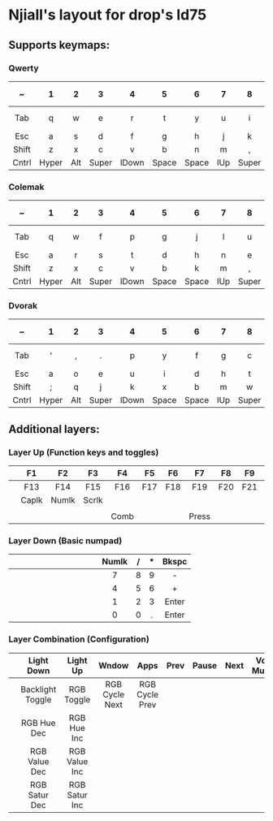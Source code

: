 # Njiall's layout for drop's Id75

## Supports keymaps:
### Qwerty
|   ~   |   1   |   2   |   3   |   4   |   5   |   6   |   7   |   8   |   9   |   0   |   -   |   +   |  Del  | Pg Up |
|:-----:|:-----:|:-----:|:-----:|:-----:|:-----:|:-----:|:-----:|:-----:|:-----:|:-----:|:-----:|:-----:|:-----:|:-----:|
|  Tab  |   q   |   w   |   e   |   r   |   t   |   y   |   u   |   i   |   o   |   p   |   [   |   ]   |   \   | Pg Dn |
|  Esc  |   a   |   s   |   d   |   f   |   g   |   h   |   j   |   k   |   l   |   ;   |   '   | Enter | Bcksp | Home  |
| Shift |   z   |   x   |   c   |   v   |   b   |   n   |   m   |   ,   |   .   |   /   | Shift | Shift |  Up   |  End  |
| Cntrl | Hyper |  Alt  | Super | lDown | Space | Space | lUp   | Super |  Alt  | Menu  | Ctrl  | Left  | Down  | Right |

### Colemak
|   ~   |   1   |   2   |   3   |   4   |   5   |   6   |   7   |   8   |   9   |   0   |   -   |   +   |  Del  | Pg Up |
|:-----:|:-----:|:-----:|:-----:|:-----:|:-----:|:-----:|:-----:|:-----:|:-----:|:-----:|:-----:|:-----:|:-----:|:-----:|
|  Tab  |   q   |   w   |   f   |   p   |   g   |   j   |   l   |   u   |   y   |   ;   |   [   |   ]   |   \   | Pg Dn |
|  Esc  |   a   |   r   |   s   |   t   |   d   |   h   |   n   |   e   |   i   |   o   |   '   | Enter | Bcksp | Home  |
| Shift |   z   |   x   |   c   |   v   |   b   |   k   |   m   |   ,   |   .   |   /   | Shift | Shift |  Up   |  End  |
| Cntrl | Hyper |  Alt  | Super | lDown | Space | Space | lUp   | Super |  Alt  | Menu  | Ctrl  | Left  | Down  | Right |

### Dvorak

|   ~   |   1   |   2   |   3   |   4   |   5   |   6   |   7   |   8   |   9   |   0   |   [   |   ]   |  Del  | Pg Up |
|:-----:|:-----:|:-----:|:-----:|:-----:|:-----:|:-----:|:-----:|:-----:|:-----:|:-----:|:-----:|:-----:|:-----:|:-----:|
|  Tab  |   '   |   ,   |   .   |   p   |   y   |   f   |   g   |   c   |   r   |   l   |   /   |   =   |   \   | Pg Dn |
|  Esc  |   a   |   o   |   e   |   u   |   i   |   d   |   h   |   t   |   n   |   s   |   -   | Enter | Bcksp | Home  |
| Shift |   ;   |   q   |   j   |   k   |   x   |   b   |   m   |   w   |   v   |   z   | Shift | Shift |  Up   |  End  |
| Cntrl | Hyper |  Alt  | Super | lDown | Space | Space | lUp   | Super |  Alt  | Menu  | Ctrl  | Left  | Down  | Right |

## Additional layers:

### Layer Up (Function keys and toggles)

|       |  F1   |  F2   |  F3   |  F4   |  F5   |  F6   |  F7   |  F8   |  F9   |  F10  |  F11  |  F12  |       |       |
|:-----:|:-----:|:-----:|:-----:|:-----:|:-----:|:-----:|:-----:|:-----:|:-----:|:-----:|:-----:|:-----:|:-----:|:-----:|
|       |  F13  |  F14  |  F15  |  F16  |  F17  |  F18  |  F19  |  F20  |  F21  |  F22  |  F23  |  F24  |       |       |
|       | Caplk | Numlk | Scrlk |       |       |       |       |       |       |       |       |       |       |       |
|       |       |       |       |       |       |       |       |       |       |       |       |       |       |       |
|       |       |       |       | Comb  |       |       | Press |       |       |       |       |       |       |       |

### Layer Down (Basic numpad)

|       |       |       |       |       |       |       |       |       |       |       | Numlk |   /   |   *   | Bkspc |
|:-----:|:-----:|:-----:|:-----:|:-----:|:-----:|:-----:|:-----:|:-----:|:-----:|:-----:|:-----:|:-----:|:-----:|:-----:|
|       |       |       |       |       |       |       |       |       |       |       |   7   |   8   |   9   |   -   |
|       |       |       |       |       |       |       |       |       |       |       |   4   |   5   |   6   |   +   |
|       |       |       |       |       |       |       |       |       |       |       |   1   |   2   |   3   | Enter |
|       |       |       |       |       |       |       |       |       |       |       |   0   |   0   |   .   | Enter |

### Layer Combination (Configuration)

|       | Light Down       | Light Up      | Wndow          | Apps           | Prev  | Pause | Next  | Vol Mute | Vol Down | Vol Up | Eject |       |       |  Reset (Flash) |
|:-----:|:----------------:|:-------------:|:--------------:|:--------------:|:-----:|:-----:|:-----:|:---------:|:-------:|:------:|:-----:|:-----:|:-----:|:--------------:|
|       | Backlight Toggle | RGB Toggle    | RGB Cycle Next | RGB Cycle Prev |       |       |       |           |         |        |       |       |       |                |
|       | RGB Hue Dec      | RGB Hue Inc   |                |                |       |       |       |           |         |        |       |       |       | Qwerty         |
|       | RGB Value Dec    | RGB Value Inc |                |                |       |       |       |           |         |        |       |       |       | Colemak        |
|       | RGB Satur Dec    | RGB Satur Inc |                |                |       |       |       |           |         |        |       |       |       | Dvorak         |
